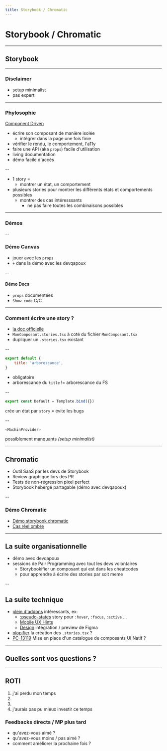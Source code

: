```yaml
---
title: Storybook / Chromatic
---
```


# Storybook / Chromatic

---

## Storybook

---

### Disclaimer

* setup minimalist
* pas expert

---

### Phylosophie

[Component Driven](https://www.componentdriven.org)

* écrire son composant de manière isolée
  * intégrer dans la page une fois finie
* vérifier le rendu, le comportement, l'a11y
* faire une API (aka `props`) facile d'utilisation
* living documentation
* démo facile d'accès

--

* 1 story =
  * montrer un état, un comportement
* plusieurs stories pour montrer les différents états et comportements possibles
  * montrer des cas intéresssants
    * ne pas faire toutes les combinaisons possibles

---

### Démos

--

### Démo Canvas

* jouer avec les `props`
* `+` dans la démo avec les devqapoux

--

#### Démo Docs

* `props` documentées
* `Show code` C/C

---

### Comment écrire une story ?

* [la doc officielle](https://storybook.js.org/docs/react/writing-stories/introduction)
* `MonComposant.stories.tsx` à coté du fichier `MonComposant.tsx`
* dupliquer un `.stories.tsx` existant

--

```js
export default {
    title: 'arborescance',
}
```

* obligatoire
* arborescance du `title` != arborescance du FS

--

```js
export const Default = Template.bind({})
```

crée un état par `story` = évite les bugs

--

```js
<MachinProvider>
```

possiblement manquants _(setup minimalist)_

---

## Chromatic

* Outil SaaS par les devs de Storybook
* Review graphique lors des PR
* Tests de non-régression pixel perfect
* Storybook hébergé partagable (démo avec devqapoux)

--

### Démo Chromatic

* [Démo storybook chromatic](https://www.chromatic.com/pullrequest?appId=61fd537ecf081f003a135235&number=2638)
* [Cas réel ombre](https://www.chromatic.com/pullrequest?appId=61fd537ecf081f003a135235&number=2606)

---

## La suite organisationnelle

* démo avec devqapoux
* sessions de Pair Programming avec tout les devs volontaires
  * Storybookifier un composant qui est dans les cheatcodes
  * pour apprendre à écrire des stories par soit meme

--

## La suite technique

* [plein d'addons](https://storybook.js.org/addons/) intéressants, ex:
  * [:pseudo-states](https://storybook.js.org/addons/storybook-addon-pseudo-states) story pour `:hover`, `:focus`, `:active` ...
  * [Mobile UX Hints](https://storybook.js.org/addons/storybook-mobile)
  * [Design](https://storybook.js.org/addons/storybook-addon-designs/) intégration / preview de Figma
* [plopifier](https://plopjs.com/) la création des `.stories.tsx` ?
* [PC-13119](https://passculture.atlassian.net/browse/PC-13119) Mise en place d'un catalogue de composants UI Natif ?

---

## Quelles sont vos questions ?

---

## ROTI

1. j'ai perdu mon temps
2. 
3. 
4. j'aurais pas pu mieux investir ce temps

### Feedbacks directs / MP plus tard

* qu'avez-vous aimé ?
* qu'avez-vous moins / pas aimé ?
* comment améliorer la prochaine fois ?

